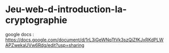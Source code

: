 # Jeu-web-d-introduction-la-cryptographie

google docs : https://docs.google.com/document/d/1rL3iGeWNqTtVk3szQiZfKJxRKdPLWAPZwekaUVw6Rdg/edit?usp=sharing
